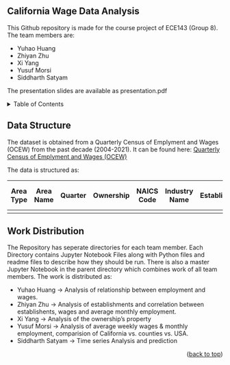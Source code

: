 <a name="readme-top"></a>

## California Wage Data Analysis

This Github repository is made for the course project of ECE143 (Group 8). 
The team members are:

* Yuhao Huang
* Zhiyan Zhu
* Xi Yang
* Yusuf Morsi
* Siddharth Satyam

The presentation slides are available as presentation.pdf

<!-- TABLE OF CONTENTS -->
<details>
  <summary>Table of Contents</summary>
  <ol>
    <li><a href="#data-structure">Data Structure</a></li>
    <li><a href="#work-distribution">Work Distribution</a></li>
  </ol>
</details>

## Data Structure

The dataset is obtained from a Quarterly Census of Emplyment and Wages (OCEW) from the past decade (2004-2021). 
It can be found here: <a href="https://catalog.data.gov/dataset/quarterly-census-of-employment-and-wages-qcew"> Quarterly Census of Emplyment and Wages (OCEW) </a>

The data is structured as:

| Area Type     | Area Name     | Quarter  | Ownership | NAICS Code |Industry Name|Establishments|Average Monthly Employment|1st Month Emp|2nd Month Emp|3rd Month Emp|Total Wages| Average Weekly Wages|
|:-------------:|:-------------:|:--------:|:---------:|:----------:|:-----------:|:------------:|:-------------------------|:-----------:|:-----------:|:-----------:|:---------:|:-------------------:|
|               |               |          |           |	           |		        |	       | 	


## Work Distribution

The Repository has seperate directories for each team member. 
Each Directory contains Jupyter Notebook Files along with Python files and readme files to describe how they should be run.
There is also a master Jupyter Notebook in the parent directory which combines work of all team members.
The work is distributed as:

* Yuhao Huang -> Analysis of relationship between employment and wages.
* Zhiyan Zhu -> Analysis of establishments and correlation between establishents, wages and average monthly employment.
* Xi Yang -> Analysis of the ownership’s property
* Yusuf Morsi -> Analysis of average weekly wages & monthly employment, comparision of California vs. counties vs. USA.
* Siddharth Satyam -> Time series Analysis and prediction 

<p align="right">(<a href="#readme-top">back to top</a>)</p>
